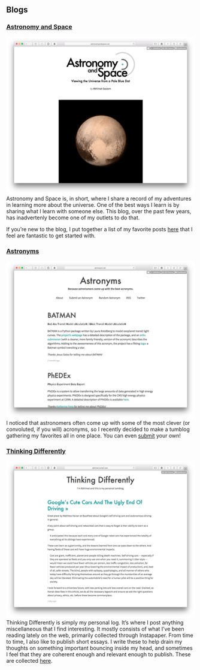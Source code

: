 ## Blogs

### [Astronomy and Space](http://astronomyandspace.net/)
[![Astronomy and Space](./resources/AandS.png "Astronomy and Space")](http://astronomyandspace.net/)
Astronomy and Space is, in short, where I share a record of my adventures in learning more about the universe. One of the best ways I learn is by sharing what I learn with someone else. This blog, over the past few years, has inadvertenly become one of my outlets to do that.

If you’re new to the blog, I put together a list of my favorite posts [here](http://astronomyandspace.net/about) that I feel are fantastic to get started with.

### [Astronyms](http://astronyms.net/)
[![Astronyms](./resources/Astronyms.png "Astronyms")](http://astronyms.net/)
I noticed that astronomers often come up with some of the most clever (or convoluted, if you will) acronyms, so I recently decided to make a tumblog gathering my favorites all in one place. You can even [submit](http://astronyms.net/submit) your own!

### [Thinking Differently](http://abhimat.tumblr.com/)
[![Thinking Differently](./resources/ThinkingDifferently.png "Thinking Differently")](http://abhimat.tumblr.com/)
Thinking Differently is simply my personal log. It’s where I post anything miscellaneous that I find interesting. It mostly consists of what I’ve been reading lately on the web, primarily collected through Instapaper. From time to time, I also like to publish short essays. I write these to help drain my thoughts on something important bouncing inside my head, and sometimes I feel that they are coherent enough and relevant enough to publish. These are collected [here](http://abhimat.tumblr.com/tagged/essays).